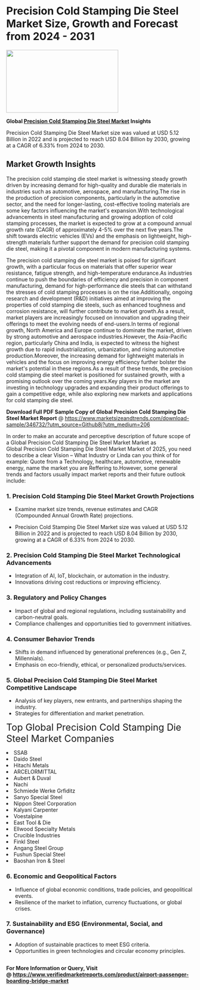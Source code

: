 <H1>Precision Cold Stamping Die Steel Market Size, Growth and Forecast from 2024 - 2031</H1><img class="aligncenter size-medium wp-image-584254" src="https://thirdeyenews.in/wp-content/uploads/2024/09/Global-Market-Research-300x168.jpeg" alt="" width="300" height="168" /><p><strong>Global&nbsp;<a href="https://www.marketsizeandtrends.com/download-sample/346732/?utm_source=Github8j?utm_medium=206">Precision Cold Stamping Die Steel Market</a> Insights</strong></p><p>Precision Cold Stamping Die Steel Market size was valued at USD 5.12 Billion in 2022 and is projected to reach USD 8.04 Billion by 2030, growing at a CAGR of 6.33% from 2024 to 2030.</p><p><h2>Market Growth Insights</h2> <p>The precision cold stamping die steel market is witnessing steady growth driven by increasing demand for high-quality and durable die materials in industries such as automotive, aerospace, and manufacturing.The rise in the production of precision components, particularly in the automotive sector, and the need for longer-lasting, cost-effective tooling materials are some key factors influencing the market's expansion.With technological advancements in steel manufacturing and growing adoption of cold stamping processes, the market is expected to grow at a compound annual growth rate (CAGR) of approximately 4-5% over the next five years.The shift towards electric vehicles (EVs) and the emphasis on lightweight, high-strength materials further support the demand for precision cold stamping die steel, making it a pivotal component in modern manufacturing systems.</p> <p>The precision cold stamping die steel market is poised for significant growth, with a particular focus on materials that offer superior wear resistance, fatigue strength, and high-temperature endurance.As industries continue to push the boundaries of efficiency and precision in component manufacturing, demand for high-performance die steels that can withstand the stresses of cold stamping processes is on the rise.Additionally, ongoing research and development (R&D) initiatives aimed at improving the properties of cold stamping die steels, such as enhanced toughness and corrosion resistance, will further contribute to market growth.As a result, market players are increasingly focused on innovation and upgrading their offerings to meet the evolving needs of end-users.In terms of regional growth, North America and Europe continue to dominate the market, driven by strong automotive and aerospace industries.However, the Asia-Pacific region, particularly China and India, is expected to witness the highest growth due to rapid industrialization, urbanization, and rising automotive production.Moreover, the increasing demand for lightweight materials in vehicles and the focus on improving energy efficiency further bolster the market's potential in these regions.As a result of these trends, the precision cold stamping die steel market is positioned for sustained growth, with a promising outlook over the coming years.Key players in the market are investing in technology upgrades and expanding their product offerings to gain a competitive edge, while also exploring new markets and applications for cold stamping die steel.<p><span class=""><strong>Download Full PDF Sample Copy of Global Precision Cold Stamping Die Steel Market Report</strong> @ <a href="https://www.marketsizeandtrends.com/download-sample/346732/?utm_source=Github8j?utm_medium=206" target="_blank">https://www.marketsizeandtrends.com/download-sample/346732/?utm_source=Github8j?utm_medium=206</a></span></p><p>In order to make an accurate and perceptive description of future scope of a Global&nbsp;Precision Cold Stamping Die Steel Market Market as Global&nbsp;Precision Cold Stamping Die Steel Market Market of 2025, you need to describe a clear Vision &ndash; What Industry or Linda can you think of for example: Quote from a Technology, healthcare, automotive, renewable energy, name the market you are Reffering to.However, some general trends and factors usually impact market reports and their future outlook include:</p><h3>1.&nbsp;<strong>Precision Cold Stamping Die Steel Market Growth Projections</strong></h3><ul><li>Examine market size trends, revenue estimates and CAGR (Compounded Annual Growth Rate) projections.</li><li><p>Precision Cold Stamping Die Steel Market size was valued at USD 5.12 Billion in 2022 and is projected to reach USD 8.04 Billion by 2030, growing at a CAGR of 6.33% from 2024 to 2030.</p></li></ul><h3>2.&nbsp;<strong>Precision Cold Stamping Die Steel Market Technological Advancements</strong></h3><ul><li>Integration of AI, IoT, blockchain, or automation in the industry.</li><li>Innovations driving cost reductions or improving efficiency.</li></ul><h3>3.&nbsp;<strong>Regulatory and Policy Changes</strong></h3><ul><li>Impact of global and regional regulations, including sustainability and carbon-neutral goals.</li><li>Compliance challenges and opportunities tied to government initiatives.</li></ul><h3>4.&nbsp;<strong>Consumer Behavior Trends</strong></h3><ul><li>Shifts in demand influenced by generational preferences (e.g., Gen Z, Millennials).</li><li>Emphasis on eco-friendly, ethical, or personalized products/services.</li></ul><h3>5.&nbsp;<strong>Global Precision Cold Stamping Die Steel Market Competitive Landscape</strong></h3><ul><li>Analysis of key players, new entrants, and partnerships shaping the industry.</li><li>Strategies for differentiation and market penetration.</li></ul><p data-pm-slice="1 1 []"><span style="color: inherit; font-family: inherit; font-size: 25px;">Top Global Precision Cold Stamping Die Steel Market Companies</span></p><div class="" data-test-id=""><p><li>SSAB</li><li> Daido Steel</li><li> Hitachi Metals</li><li> ARCELORMITTAL</li><li> Aubert & Duval</li><li> Nachi</li><li> Schmiede Werke Grfiditz</li><li> Sanyo Special Steel</li><li> Nippon Steel Corporation</li><li> Kalyani Carpenter</li><li> Voestalpine</li><li> East Tool & Die</li><li> Ellwood Specialty Metals</li><li> Crucible Industries</li><li> Finkl Steel</li><li> Angang Steel Group</li><li> Fushun Special Steel</li><li> Baoshan Iron & Steel</li></p></div><h3>6.&nbsp;<strong>Economic and Geopolitical Factors</strong></h3><ul><li>Influence of global economic conditions, trade policies, and geopolitical events.</li><li>Resilience of the market to inflation, currency fluctuations, or global crises.</li></ul><h3>7.&nbsp;<strong>Sustainability and ESG (Environmental, Social, and Governance)</strong></h3><ul><li>Adoption of sustainable practices to meet ESG criteria.</li><li>Opportunities in green technologies and circular economy principles.</li></ul><h2><strong style="font-size: 14px;">For More Information or Query, Visit @&nbsp;</strong><a style="background-color: #ffffff; font-size: 14px;" href="https://www.marketsizeandtrends.com/report/precision-cold-stamping-die-steel-market/" target="_blank">https://www.verifiedmarketreports.com/product/airport-passenger-boarding-bridge-market</a></h2>